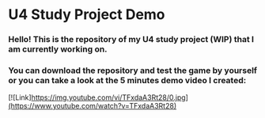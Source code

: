 # U4 Study Project Demo
 ### Hello! This is the repository of my U4 study project (WIP) that I am currently working on. 
 ### You can download the repository and test the game by yourself or you can take a look at the 5 minutes demo video I created:
 [![Link]https://img.youtube.com/vi/TFxdaA3Rt28/0.jpg](https://www.youtube.com/watch?v=TFxdaA3Rt28)
